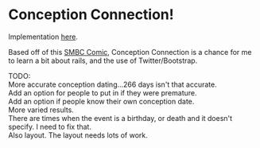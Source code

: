 Conception Connection!
======================

Implementation [here](http://mxadelman.herokuapp.com "Check it out.").

Based off of this [SMBC Comic](http://www.smbc-comics.com/index.php?db=comics&id=2922#comic "It's awesome!"), Conception Connection is a chance for me to learn a bit about rails, and the use of Twitter/Bootstrap.

TODO:  
More accurate conception dating...266 days isn't that accurate.  
Add an option for people to put in if they were premature.  
Add an option if people know their own conception date.  
More varied results.  
There are times when the event is a birthday, or death and it doesn't specify. I
need to fix that.  
Also layout. The layout needs lots of work.
